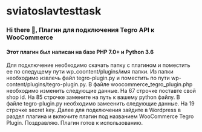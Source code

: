 # sviatoslavtesttask
### Hi there 👋, Плагин для подключения Tegro API к WooCommerce
#### Этот плагин был написан на базе PHP 7.0+ и Python 3.6
Для подключение необходимо скачать папку с плагином и поместить ее по следущему пути wp_coontent/plugins/имя папки.
Из папки необходимо извлечь файл tegro-plugin.py и поместить по пути wp-content/plugins/tegro-plugin.py.
В файле woocommerce_tegro_plugin.php необходимо изменить следующие данные.
На 67 строчке поставте свой shop id.
На 85 строчке замените на путь к вашему python файлу.
В файле tegro-plugin.py необходимо замеенить следующие данные.
На 19 строчке secret key.
Далее для подключения зайдите в Wordpress в раздел плагина и включите плагин под названием WooCommerce Tegro Plugin.
Поздравляю. Плагин готов к использованию.




